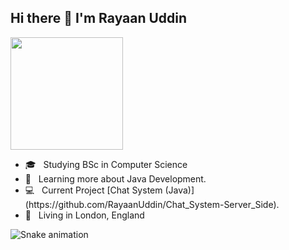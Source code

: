 ## Hi there 👋 I'm Rayaan Uddin

  <div 
  <img height="180em" src="https://github-readme-stats.vercel.app/api?username=RayaanUddin&show_icons=true&theme=dracula&include_all_commits=true"/>
  <img height="180em" src="https://github-readme-stats.vercel.app/api/top-langs/?username=RayaanUddin&layout=compact&langs_count=7&theme=dracula"/>
</div

<p align="left"> 
  <ul>
    <li>🎓 &nbsp; Studying BSc in Computer Science</li>
    <li>📘 &nbsp; Learning more about Java Development.</li>
    <li>💻 &nbsp; Current Project [Chat System (Java)](https://github.com/RayaanUddin/Chat_System-Server_Side).</li>
    <li>📍 &nbsp; Living in London, England </li>
  </ul>
</p>

![Snake animation](https://github.com/RayaanUddin/github-snake-grid/blob/main/github-contribution-grid-snake.svg)
